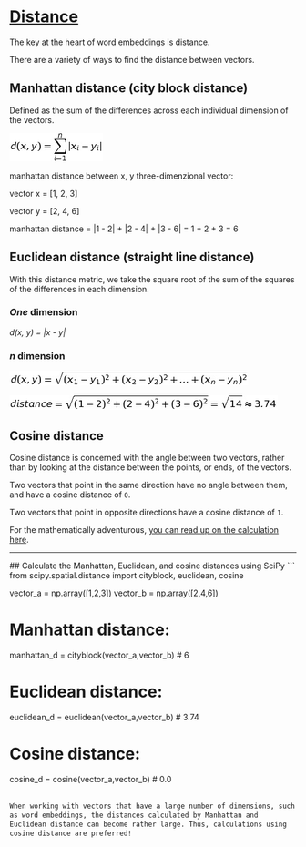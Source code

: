 # [Distance](https://www.codecademy.com/paths/build-chatbots-with-python/tracks/retrieval-based-chatbots/modules/nlp-word-embeddings/lessons/word-embeddings/exercises/distance)
The key at the heart of word embeddings is distance.

There are a variety of ways to find the distance between vectors.

## Manhattan distance (city block distance)
Defined as the sum of the differences across each individual dimension of the vectors.

![manhattan formula](manhattan_formula.jpg)

manhattan distance between x, y three-dimenzional vector:

vector x = [1, 2, 3]

vector y = [2, 4, 6]

manhattan distance = |1 - 2| + |2 - 4| + |3 - 6| = 1 + 2 + 3 = 6

## Euclidean distance (straight line distance)
With this distance metric, we take the square root of the sum of the squares of the differences in each dimension.

### *One* dimension
*d(x, y) = |x - y|* 

### *n* dimension
![eucledian formula](eucledian_formula.jpg)

![eucledian formula](eucledian_example.jpg)

## Cosine distance
Cosine distance is concerned with the angle between two vectors, rather than by looking at the distance between the points, or ends, of the vectors.

Two vectors that point in the same direction have no angle between them, and have a cosine distance of `0`.

Two vectors that point in opposite directions have a cosine distance of `1`.

For the mathematically adventurous, [you can read up on the calculation here](https://en.wikipedia.org/wiki/Cosine_similarity#Definition).

<hr />
## Calculate the Manhattan, Euclidean, and cosine distances using SciPy
```
from scipy.spatial.distance import cityblock, euclidean, cosine

vector_a = np.array([1,2,3])
vector_b = np.array([2,4,6])

# Manhattan distance:
manhattan_d = cityblock(vector_a,vector_b) # 6

# Euclidean distance:
euclidean_d = euclidean(vector_a,vector_b) # 3.74

# Cosine distance:
cosine_d = cosine(vector_a,vector_b) # 0.0
```

When working with vectors that have a large number of dimensions, such as word embeddings, the distances calculated by Manhattan and Euclidean distance can become rather large. Thus, calculations using cosine distance are preferred!
